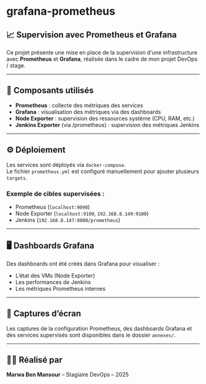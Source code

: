 # grafana-prometheus

## 📈 Supervision avec Prometheus et Grafana

Ce projet présente une mise en place de la supervision d'une infrastructure avec **Prometheus** et **Grafana**, réalisée dans le cadre de mon projet DevOps / stage.

---

## 🔧 Composants utilisés

- **Prometheus** : collecte des métriques des services
- **Grafana** : visualisation des métriques via des dashboards
- **Node Exporter** : supervision des ressources système (CPU, RAM, etc.)
- **Jenkins Exporter** (via /prometheus) : supervision des métriques Jenkins

---

## ⚙️ Déploiement

Les services sont déployés via `docker-compose`.  
Le fichier `prometheus.yml` est configuré manuellement pour ajouter plusieurs `targets`.

### Exemple de cibles supervisées :

- Prometheus (`localhost:9090`)
- Node Exporter (`localhost:9100`, `192.168.8.149:9100`)
- Jenkins (`192.168.8.147:8080/prometheus`)

---

## 🖥️ Dashboards Grafana

Des dashboards ont été créés dans Grafana pour visualiser :

- L’état des VMs (Node Exporter)
- Les performances de Jenkins
- Les métriques Prometheus internes

---

## 📸 Captures d’écran

Les captures de la configuration Prometheus, des dashboards Grafana et des services supervisés sont disponibles dans le dossier `annexes/`.

---

## 👩‍💻 Réalisé par

**Marwa Ben Mansour** – Stagiaire DevOps – 2025
